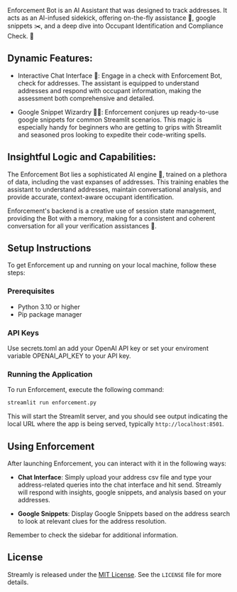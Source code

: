 Enforcement Bot is an AI Assistant that was designed to track addresses. It acts as an AI-infused sidekick, offering on-the-fly assistance 🚀, google snippets ✂️, and a deep dive into Occupant Identification and Compliance Check. 🧪

## Dynamic Features:

- Interactive Chat Interface 💬: Engage in a check with Enforcement Bot, check for addresses. The assistant is equipped to understand addresses and respond with occupant information, making the assessment both comprehensive and detailed.

- Google Snippet Wizardry 🧙‍♂️: Enforcement conjures up ready-to-use google snippets for common Streamlit scenarios. This magic is especially handy for beginners who are getting to grips with Streamlit and seasoned pros looking to expedite their code-writing spells.

## Insightful Logic and Capabilities:

The Enforcement Bot lies a sophisticated AI engine 🤖, trained on a plethora of data, including the vast expanses of addresses. This training enables the assistant to understand addresses, maintain conversational analysis, and provide accurate, context-aware occupant identification.

Enforcement's backend is a creative use of session state management, providing the Bot with a memory, making for a consistent and coherent conversation for all your verification assistances 🧠.

## Setup Instructions

To get Enforcement up and running on your local machine, follow these steps:

### Prerequisites

- Python 3.10 or higher
- Pip package manager

### API Keys

Use secrets.toml an add your OpenAI API key or set your enviroment variable OPENAI_API_KEY to your API key.

### Running the Application

To run Enforcement, execute the following command:

```bash
streamlit run enforcement.py
```

This will start the Streamlit server, and you should see output indicating the local URL where the app is being served, typically `http://localhost:8501`.

## Using Enforcement

After launching Enforcement, you can interact with it in the following ways:

- **Chat Interface**: Simply upload your address csv file and type your address-related queries into the chat interface and hit send. Streamly will respond with insights, google snippets, and analysis based on your addresses.

- **Google Snippets**: Display Google Snippets based on the address search to look at relevant clues for the address resolution. 

Remember to check the sidebar for additional information.


## License

Streamly is released under the [MIT License](LICENSE). See the `LICENSE` file for more details.
